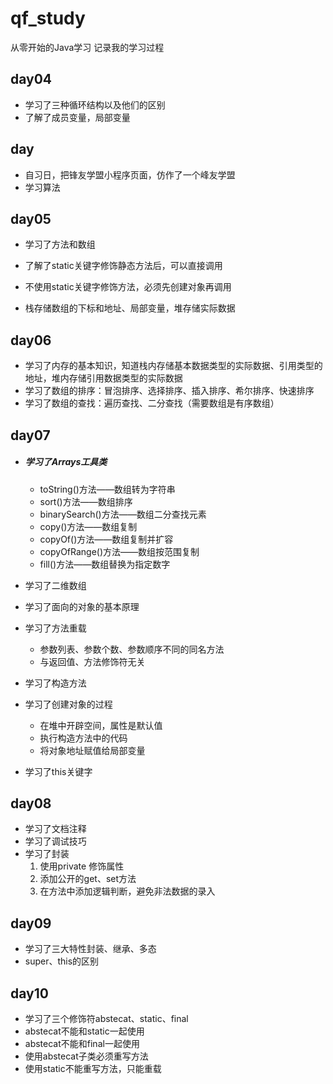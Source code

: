 # qf_study

从零开始的Java学习
记录我的学习过程

## day04

- 学习了三种循环结构以及他们的区别
- 了解了成员变量，局部变量

## day

- 自习日，把锋友学盟小程序页面，仿作了一个峰友学盟
- 学习算法

## day05

- 学习了方法和数组

- 了解了static关键字修饰静态方法后，可以直接调用

- 不使用static关键字修饰方法，必须先创建对象再调用
- 栈存储数组的下标和地址、局部变量，堆存储实际数据

## day06

- 学习了内存的基本知识，知道栈内存储基本数据类型的实际数据、引用类型的地址，堆内存储引用数据类型的实际数据
- 学习了数组的排序：冒泡排序、选择排序、插入排序、希尔排序、快速排序
- 学习了数组的查找：遍历查找、二分查找（需要数组是有序数组）

## day07

- ##### 学习了Arrays工具类

  - toString()方法——数组转为字符串
  - sort()方法——数组排序
  - binarySearch()方法——数组二分查找元素
  - copy()方法——数组复制
  - copyOf()方法——数组复制并扩容
  - copyOfRange()方法——数组按范围复制
  - fill()方法——数组替换为指定数字

- 学习了二维数组

- 学习了面向的对象的基本原理

- 学习了方法重载

  - 参数列表、参数个数、参数顺序不同的同名方法
  - 与返回值、方法修饰符无关

- 学习了构造方法

- 学习了创建对象的过程

  - 在堆中开辟空间，属性是默认值
  - 执行构造方法中的代码
  - 将对象地址赋值给局部变量

- 学习了this关键字

## day08

- 学习了文档注释
- 学习了调试技巧
- 学习了封装
  1. 使用private 修饰属性
  2. 添加公开的get、set方法
  3. 在方法中添加逻辑判断，避免非法数据的录入

## day09

- 学习了三大特性封装、继承、多态
- super、this的区别

## day10

- 学习了三个修饰符abstecat、static、final
- abstecat不能和static一起使用
- abstecat不能和final一起使用
- 使用abstecat子类必须重写方法
- 使用static不能重写方法，只能重载
